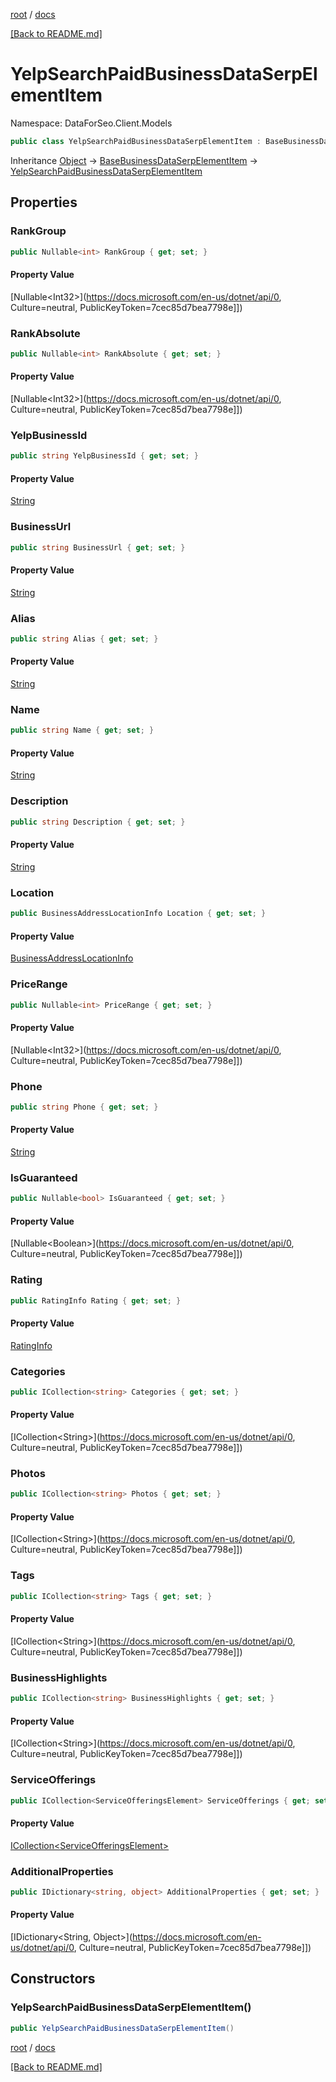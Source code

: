 [root](./../ "root") / [docs](./ "docs")

[[Back to README.md]](./../README.md "[Back to README.md]")

# YelpSearchPaidBusinessDataSerpElementItem

Namespace: DataForSeo.Client.Models

```csharp
public class YelpSearchPaidBusinessDataSerpElementItem : BaseBusinessDataSerpElementItem
```

Inheritance [Object](https://docs.microsoft.com/en-us/dotnet/api/Object) → [BaseBusinessDataSerpElementItem](./BaseBusinessDataSerpElementItem.md) → [YelpSearchPaidBusinessDataSerpElementItem](./YelpSearchPaidBusinessDataSerpElementItem.md)

## Properties

### **RankGroup**

```csharp
public Nullable<int> RankGroup { get; set; }
```

#### Property Value

[Nullable&lt;Int32&gt;](https://docs.microsoft.com/en-us/dotnet/api/0, Culture=neutral, PublicKeyToken=7cec85d7bea7798e]])<br>

### **RankAbsolute**

```csharp
public Nullable<int> RankAbsolute { get; set; }
```

#### Property Value

[Nullable&lt;Int32&gt;](https://docs.microsoft.com/en-us/dotnet/api/0, Culture=neutral, PublicKeyToken=7cec85d7bea7798e]])<br>

### **YelpBusinessId**

```csharp
public string YelpBusinessId { get; set; }
```

#### Property Value

[String](https://docs.microsoft.com/en-us/dotnet/api/String)<br>

### **BusinessUrl**

```csharp
public string BusinessUrl { get; set; }
```

#### Property Value

[String](https://docs.microsoft.com/en-us/dotnet/api/String)<br>

### **Alias**

```csharp
public string Alias { get; set; }
```

#### Property Value

[String](https://docs.microsoft.com/en-us/dotnet/api/String)<br>

### **Name**

```csharp
public string Name { get; set; }
```

#### Property Value

[String](https://docs.microsoft.com/en-us/dotnet/api/String)<br>

### **Description**

```csharp
public string Description { get; set; }
```

#### Property Value

[String](https://docs.microsoft.com/en-us/dotnet/api/String)<br>

### **Location**

```csharp
public BusinessAddressLocationInfo Location { get; set; }
```

#### Property Value

[BusinessAddressLocationInfo](./BusinessAddressLocationInfo.md)<br>

### **PriceRange**

```csharp
public Nullable<int> PriceRange { get; set; }
```

#### Property Value

[Nullable&lt;Int32&gt;](https://docs.microsoft.com/en-us/dotnet/api/0, Culture=neutral, PublicKeyToken=7cec85d7bea7798e]])<br>

### **Phone**

```csharp
public string Phone { get; set; }
```

#### Property Value

[String](https://docs.microsoft.com/en-us/dotnet/api/String)<br>

### **IsGuaranteed**

```csharp
public Nullable<bool> IsGuaranteed { get; set; }
```

#### Property Value

[Nullable&lt;Boolean&gt;](https://docs.microsoft.com/en-us/dotnet/api/0, Culture=neutral, PublicKeyToken=7cec85d7bea7798e]])<br>

### **Rating**

```csharp
public RatingInfo Rating { get; set; }
```

#### Property Value

[RatingInfo](./RatingInfo.md)<br>

### **Categories**

```csharp
public ICollection<string> Categories { get; set; }
```

#### Property Value

[ICollection&lt;String&gt;](https://docs.microsoft.com/en-us/dotnet/api/0, Culture=neutral, PublicKeyToken=7cec85d7bea7798e]])<br>

### **Photos**

```csharp
public ICollection<string> Photos { get; set; }
```

#### Property Value

[ICollection&lt;String&gt;](https://docs.microsoft.com/en-us/dotnet/api/0, Culture=neutral, PublicKeyToken=7cec85d7bea7798e]])<br>

### **Tags**

```csharp
public ICollection<string> Tags { get; set; }
```

#### Property Value

[ICollection&lt;String&gt;](https://docs.microsoft.com/en-us/dotnet/api/0, Culture=neutral, PublicKeyToken=7cec85d7bea7798e]])<br>

### **BusinessHighlights**

```csharp
public ICollection<string> BusinessHighlights { get; set; }
```

#### Property Value

[ICollection&lt;String&gt;](https://docs.microsoft.com/en-us/dotnet/api/0, Culture=neutral, PublicKeyToken=7cec85d7bea7798e]])<br>

### **ServiceOfferings**

```csharp
public ICollection<ServiceOfferingsElement> ServiceOfferings { get; set; }
```

#### Property Value

[ICollection&lt;ServiceOfferingsElement&gt;](./ServiceOfferingsElement.md)<br>

### **AdditionalProperties**

```csharp
public IDictionary<string, object> AdditionalProperties { get; set; }
```

#### Property Value

[IDictionary&lt;String, Object&gt;](https://docs.microsoft.com/en-us/dotnet/api/0, Culture=neutral, PublicKeyToken=7cec85d7bea7798e]])<br>

## Constructors

### **YelpSearchPaidBusinessDataSerpElementItem()**

```csharp
public YelpSearchPaidBusinessDataSerpElementItem()
```

[root](./../ "root") / [docs](./ "docs")

[[Back to README.md]](./../README.md "[Back to README.md]")